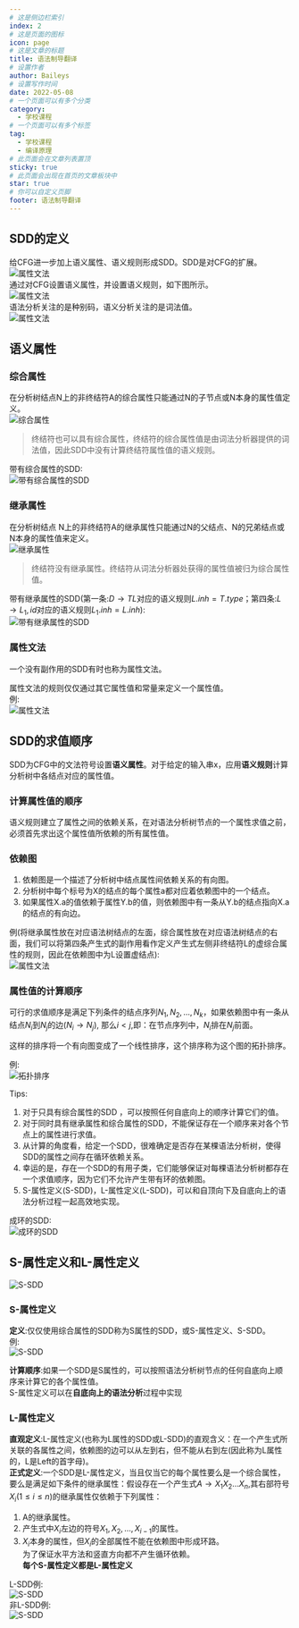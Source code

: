 ```yaml
---
# 这是侧边栏索引
index: 2
# 这是页面的图标
icon: page
# 这是文章的标题
title: 语法制导翻译
# 设置作者
author: Baileys
# 设置写作时间
date: 2022-05-08
# 一个页面可以有多个分类
category:
  - 学校课程
# 一个页面可以有多个标签
tag:
  - 学校课程
  - 编译原理
# 此页面会在文章列表置顶
sticky: true
# 此页面会出现在首页的文章板块中
star: true
# 你可以自定义页脚
footer: 语法制导翻译
---
```





## SDD的定义
给CFG进一步加上语义属性、语义规则形成SDD。SDD是对CFG的扩展。    
![属性文法](/CollegeLessons/CompileSystem/CompileLesson2/12.png)    
通过对CFG设置语义属性，并设置语义规则，如下图所示。  
![属性文法](/CollegeLessons/CompileSystem/CompileLesson2/13.png)   
语法分析关注的是种别码，语义分析关注的是词法值。  
![属性文法](/CollegeLessons/CompileSystem/CompileLesson2/14.png)   


## 语义属性
### 综合属性
在分析树结点N上的非终结符A的综合属性只能通过N的子节点或N本身的属性值定义。  
![综合属性](/CollegeLessons/CompileSystem/CompileLesson2/1.png)    

> 终结符也可以具有综合属性，终结符的综合属性值是由词法分析器提供的词法值，因此SDD中没有计算终结符属性值的语义规则。   

带有综合属性的SDD:  
![带有综合属性的SDD](/CollegeLessons/CompileSystem/CompileLesson2/3.png)  
### 继承属性
在分析树结点 N上的非终结符A的继承属性只能通过N的父结点、N的兄弟结点或 N本身的属性值来定义。  
![继承属性](/CollegeLessons/CompileSystem/CompileLesson2/2.png)   

>终结符没有继承属性。终结符从词法分析器处获得的属性值被归为综合属性值。  

带有继承属性的SDD(第一条:$D{\rightarrow}T L$对应的语义规则$L.inh=T.type$；第四条:$L{\rightarrow}L_{1},id$对应的语义规则$L_{1}.inh=L.inh$):  
![带有继承属性的SDD](/CollegeLessons/CompileSystem/CompileLesson2/4.png)  

### 属性文法
一个没有副作用的SDD有时也称为属性文法。  

属性文法的规则仅仅通过其它属性值和常量来定义一个属性值。  
例:  
![属性文法](/CollegeLessons/CompileSystem/CompileLesson2/5.png)  



## SDD的求值顺序
SDD为CFG中的文法符号设置**语义属性**。对于给定的输入串x，应用**语义规则**计算分析树中各结点对应的属性值。

### 计算属性值的顺序
语义规则建立了属性之间的依赖关系，在对语法分析树节点的一个属性求值之前，必须首先求出这个属性值所依赖的所有属性值。

### 依赖图
1. 依赖图是一个描述了分析树中结点属性间依赖关系的有向图。  
2. 分析树中每个标号为X的结点的每个属性a都对应着依赖图中的一个结点。   
3. 如果属性X.a的值依赖于属性Y.b的值，则依赖图中有一条从Y.b的结点指向X.a的结点的有向边。  

例(将继承属性放在对应语法树结点的左面，综合属性放在对应语法树结点的右面，我们可以将第四条产生式的副作用看作定义产生式左侧非终结符L的虚综合属性的规则，因此在依赖图中为L设置虚结点):  
![属性文法](/CollegeLessons/CompileSystem/CompileLesson2/6.png)  

### 属性值的计算顺序
可行的求值顺序是满足下列条件的结点序列$N_{1},N_{2},...,N_{k}$，如果依赖图中有一条从结点$N_{i}$到$N_{j}$的边$(N_{i}{\rightarrow}N_{j})$, 那么$i<{j}$,即：在节点序列中，$N_{i}$排在$N_{j}$前面。  

这样的排序将一个有向图变成了一个线性排序，这个排序称为这个图的拓扑排序。  

例:  
![拓扑排序](/CollegeLessons/CompileSystem/CompileLesson2/7.png)  

Tips:  
1. 对于只具有综合属性的SDD ，可以按照任何自底向上的顺序计算它们的值。  
2. 对于同时具有继承属性和综合属性的SDD，不能保证存在一个顺序来对各个节点上的属性进行求值。  
3. 从计算的角度看，给定一个SDD，很难确定是否存在某棵语法分析树，使得SDD的属性之间存在循环依赖关系。  
4. 幸运的是，存在一个SDD的有用子类，它们能够保证对每棵语法分析树都存在一个求值顺序，因为它们不允许产生带有环的依赖图。  
5. S-属性定义(S-SDD)，L-属性定义(L-SDD)，可以和自顶向下及自底向上的语法分析过程一起高效地实现。  

成环的SDD:  
![成环的SDD](/CollegeLessons/CompileSystem/CompileLesson2/8.png)  


## S-属性定义和L-属性定义

![S-SDD](/CollegeLessons/CompileSystem/CompileLesson2/15.png)  


### S-属性定义
**定义**:仅仅使用综合属性的SDD称为S属性的SDD，或S-属性定义、S-SDD。  
例:  
![S-SDD](/CollegeLessons/CompileSystem/CompileLesson2/9.png)  

**计算顺序**:如果一个SDD是S属性的，可以按照语法分析树节点的任何自底向上顺序来计算它的各个属性值。  
S-属性定义可以在**自底向上的语法分析**过程中实现



### L-属性定义
**直观定义**:L-属性定义(也称为L属性的SDD或L-SDD)的直观含义：在一个产生式所关联的各属性之间，依赖图的边可以从左到右，但不能从右到左(因此称为L属性的，L是Left的首字母)。  
**正式定义**:一个SDD是L-属性定义，当且仅当它的每个属性要么是一个综合属性，要么是满足如下条件的继承属性：假设存在一个产生式$A{\rightarrow}X_{1}X_{2}...X_{n}$,其右部符号$X_{i}(1{\leq}i{\leq}n)$的继承属性仅依赖于下列属性：
1. A的继承属性。  
2. 产生式中$X_{i}$左边的符号$X_{1},X_{2},...,X_{i-1}$的属性。  
3. $X_{i}$本身的属性，但$X_{i}$的全部属性不能在依赖图中形成环路。  
为了保证水平方法和竖直方向都不产生循环依赖。  
**每个S-属性定义都是L-属性定义**

L-SDD例:  
![S-SDD](/CollegeLessons/CompileSystem/CompileLesson2/10.png)  
非L-SDD例:  
![S-SDD](/CollegeLessons/CompileSystem/CompileLesson2/11.png)  










